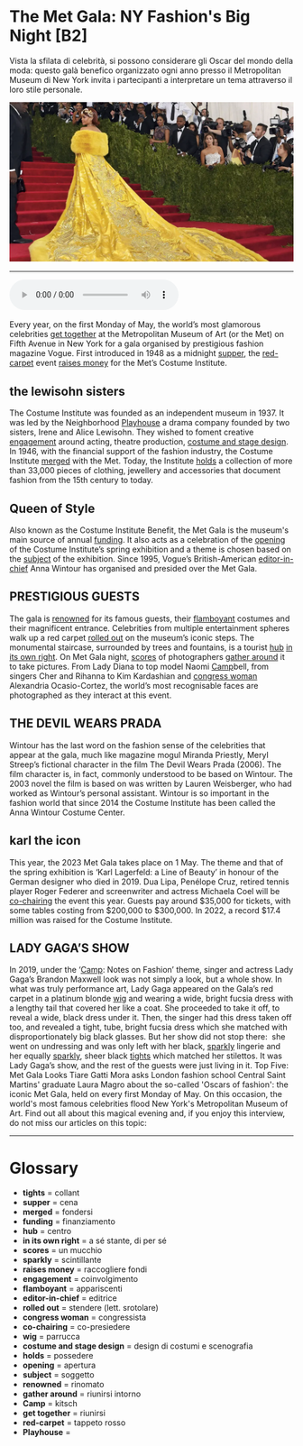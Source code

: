 # The Met Gala: NY Fashion's Big Night   [B2]

Vista la sfilata di celebrità, si possono considerare gli Oscar del mondo della moda: questo galà benefico organizzato ogni anno presso il Metropolitan Museum di New York invita i partecipanti a interpretare un tema attraverso il loro stile personale.

![](The%20Met%20Gala%20NY%20Fashion%27s%20Big%20Night.webp)

--------------

<div>
<audio controls autoplay>
    <source src="https://raw.githubusercontent.com/dartie/knowledge-base/main/English/SpeakUp/2023-04/The%20Met%20Gala%20NY%20Fashion%27s%20Big%20Night.mp3" type="audio/mpeg">
</audio>
</div>


Every year, on the first Monday of May, the world’s most glamorous celebrities [get together](## "riunirsi") at the Metropolitan Museum of Art (or the Met) on Fifth Avenue in New York for a gala organised by prestigious fashion magazine Vogue. First introduced in 1948 as a midnight [supper](## "cena"), the [red-carpet](## "tappeto rosso") event [raises money](## "raccogliere fondi") for the Met’s Costume Institute.

## the lewisohn sisters
The Costume Institute was founded as an independent museum in 1937. It was led by the Neighborhood [Playhouse](## "") a drama company founded by two sisters, Irene and Alice Lewisohn. They wished to foment creative [engagement](## "coinvolgimento") around acting, theatre production, [costume and stage design](## "design di costumi e scenografia"). In 1946, with the financial support of the fashion industry, the Costume Institute [merged](## "fondersi") with the Met. Today, the Institute [holds](## "possedere") a collection of more than 33,000 pieces of clothing, jewellery and accessories that document fashion from the 15th century to today.

## Queen of Style
Also known as the Costume Institute Benefit, the Met Gala is the museum's main source of annual [funding](## "finanziamento"). It also acts as a celebration of the [opening](## "apertura") of the Costume Institute’s spring exhibition and a theme is chosen based on the [subject](## "soggetto") of the exhibition. Since 1995, Vogue’s British-American [editor-in-chief](## "editrice") Anna Wintour has organised and presided over the Met Gala.

## PRESTIGIOUS GUESTS
The gala is [renowned](## "rinomato") for its famous guests, their [flamboyant](## "appariscenti") costumes and their magnificent entrance. Celebrities from multiple entertainment spheres walk up a red carpet [rolled out](## "stendere (lett. srotolare)") on the museum’s iconic steps. The monumental staircase, surrounded by trees and fountains, is a tourist [hub](## "centro") [in its own right](## "a sé stante, di per sé"). On Met Gala night, [scores](## "un mucchio") of photographers [gather around](## "riunirsi intorno") it to take pictures. From Lady Diana to top model Naomi [Camp](## "kitsch")bell, from singers Cher and Rihanna to Kim Kardashian and [congress woman](## "congressista") Alexandria Ocasio-Cortez, the world’s most recognisable faces are photographed as they interact at this event.

## THE DEVIL WEARS PRADA
Wintour has the last word on the fashion sense of the celebrities that appear at the gala, much like magazine mogul Miranda Priestly, Meryl Streep’s fictional character in the film The Devil Wears Prada (2006). The film character is, in fact, commonly understood to be based on Wintour. The 2003 novel the film is based on was written by Lauren Weisberger, who had worked as Wintour’s personal assistant. Wintour is so important in the fashion world that since 2014 the Costume Institute has been called the Anna Wintour Costume Center.

## karl the icon
This year, the 2023 Met Gala takes place on 1 May. The theme and that of the spring exhibition is ‘Karl Lagerfeld: a Line of Beauty’ in honour of the German designer who died in 2019. Dua Lipa, Penélope Cruz, retired tennis player Roger Federer and screenwriter and actress Michaela Coel will be [co-chairing](## "co-presiedere") the event this year. Guests pay around $35,000 for tickets, with some tables costing from $200,000 to $300,000. In 2022, a record $17.4 million was raised for the Costume Institute.

## LADY GAGA’S SHOW
In 2019, under the ‘[Camp](## "kitsch"): Notes on Fashion’ theme, singer and actress Lady Gaga’s Brandon Maxwell look was not simply a look, but a whole show. In what was truly performance art, Lady Gaga appeared on the Gala’s red carpet in a platinum blonde [wig](## "parrucca") and wearing a wide, bright fucsia dress with a lengthy tail that covered her like a coat. She proceeded to take it off, to reveal a wide, black dress under it. Then, the singer had this dress taken off too, and revealed a tight, tube, bright fucsia dress which she matched with disproportionately big black glasses. But her show did not stop there:  she went on undressing and was only left with her black, [sparkly](## "scintillante") lingerie and her equally [sparkly](## "scintillante"), sheer black [tights](## "collant") which matched her stilettos. It was Lady Gaga’s show, and the rest of the guests were just living in it.
Top Five: Met Gala Looks
Tiare Gatti Mora asks London fashion school Central Saint Martins' graduate Laura Magro about the so-called 'Oscars of fashion': the iconic Met Gala, held on every first Monday of May. On this occasion, the world's most famous celebrities flood New York's Metropolitan Museum of Art. Find out all about this magical evening and, if you enjoy this interview, do not miss our articles on this topic:
 

--------------

<div style = "display:block; clear:both; page-break-after:always;"></div>

# Glossary
* **tights** = collant
* **supper** = cena
* **merged** = fondersi
* **funding** = finanziamento
* **hub** = centro
* **in its own right** = a sé stante, di per sé
* **scores** = un mucchio
* **sparkly** = scintillante
* **raises money** = raccogliere fondi
* **engagement** = coinvolgimento
* **flamboyant** = appariscenti
* **editor-in-chief** = editrice
* **rolled out** = stendere (lett. srotolare)
* **congress woman** = congressista
* **co-chairing** = co-presiedere
* **wig** = parrucca
* **costume and stage design** = design di costumi e scenografia
* **holds** = possedere
* **opening** = apertura
* **subject** = soggetto
* **renowned** = rinomato
* **gather around** = riunirsi intorno
* **Camp** = kitsch
* **get together** = riunirsi
* **red-carpet** = tappeto rosso
* **Playhouse** = 
